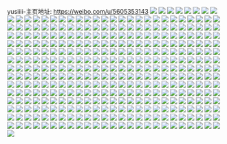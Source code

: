yusiiii-主页地址: https://weibo.com/u/5605353143 
![](https://wx4.sinaimg.cn/mw2000/0067lupFly1h8rk3ynjsjj30wi1yc7vs.jpg) 
![](https://wx4.sinaimg.cn/mw2000/0067lupFly1h8bhjseo7pj32kc1pkkjl.jpg) 
![](https://wx4.sinaimg.cn/mw2000/0067lupFly1h8bhqwh8aej335s23uhdu.jpg) 
![](https://wx4.sinaimg.cn/mw2000/0067lupFly1h8bhr8rr4oj32zc1zkx6p.jpg) 
![](https://wx4.sinaimg.cn/mw2000/0067lupFly1h8bhj7r92gj321931wu0x.jpg) 
![](https://wx4.sinaimg.cn/mw2000/0067lupFly1h8bhliio7oj31kw23u4qp.jpg) 
![](https://wx4.sinaimg.cn/mw2000/0067lupFly1h8bhvyatawj335s23uqv6.jpg) 
![](https://wx4.sinaimg.cn/mw2000/0067lupFly1h8bhwypodoj32dc1kwe82.jpg) 
![](https://wx4.sinaimg.cn/mw2000/0067lupFly1h8bhzmo92tj323u35skjm.jpg) 
![](https://wx4.sinaimg.cn/mw2000/0067lupFly1h8bhu114epj335s23ue82.jpg) 
![](https://wx4.sinaimg.cn/mw2000/0067lupFly1h8bi1a2kqtj321t351npe.jpg) 
![](https://wx4.sinaimg.cn/mw2000/0067lupFly1h8bhph6p35j323u35s4qr.jpg) 
![](https://wx4.sinaimg.cn/mw2000/0067lupFly1h827uili9yj30sg0setfs.jpg) 
![](https://wx4.sinaimg.cn/mw2000/0067lupFly1h7uj8sfijaj30zk0zk4js.jpg) 
![](https://wx4.sinaimg.cn/mw2000/0067lupFly1h7uj8tqon2j31hc1fe1kx.jpg) 
![](https://wx4.sinaimg.cn/mw2000/0067lupFly1h7uj8u919wj30u0140gwz.jpg) 
![](https://wx4.sinaimg.cn/mw2000/0067lupFly1h7uj8ujoy0j30u014cqap.jpg) 
![](https://wx4.sinaimg.cn/mw2000/0067lupFly1h7uj8uy1ofj30u01o2qbt.jpg) 
![](https://wx4.sinaimg.cn/mw2000/0067lupFly1h7uj8vs5o9j32c02c01ky.jpg) 
![](https://wx4.sinaimg.cn/mw2000/0067lupFly1h7uj8wks11j30rs1qih3b.jpg) 
![](https://wx4.sinaimg.cn/mw2000/0067lupFly1h7uj8wwolrj30u00u0goo.jpg) 
![](https://wx4.sinaimg.cn/mw2000/0067lupFly1h7uj8x4viyj31920u0aec.jpg) 
![](https://wx4.sinaimg.cn/mw2000/0067lupFly1h7szuma42nj31kw2dcnpd.jpg) 
![](https://wx4.sinaimg.cn/mw2000/0067lupFly1h6uk1w2d7ej31o0280u0x.jpg) 
![](https://wx4.sinaimg.cn/mw2000/0067lupFly1h6uk1xduk6j31iw216b29.jpg) 
![](https://wx4.sinaimg.cn/mw2000/0067lupFly1h6uk1ysf3pj31o0280hdt.jpg) 
![](https://wx4.sinaimg.cn/mw2000/0067lupFly1h6uk1zmexcj31i5207wgz.jpg) 
![](https://wx4.sinaimg.cn/mw2000/0067lupFly1h6uk1umccpj31hc280x6p.jpg) 
![](https://wx4.sinaimg.cn/mw2000/0067lupFly1h6uk20l7eyj31hc2801ky.jpg) 
![](https://wx4.sinaimg.cn/mw2000/0067lupFly1h6tbxhoucnj31kx2ddhdu.jpg) 
![](https://wx4.sinaimg.cn/mw2000/0067lupFly1h6i3ua4zowj30u014t44z.jpg) 
![](https://wx4.sinaimg.cn/mw2000/0067lupFly1h6i3uaoup1j30u014012u.jpg) 
![](https://wx4.sinaimg.cn/mw2000/0067lupFly1h55i2hdherj31400u010o.jpg) 
![](https://wx4.sinaimg.cn/mw2000/0067lupFly1h55i2i4xfhj30u0140gtz.jpg) 
![](https://wx4.sinaimg.cn/mw2000/0067lupFly1h4sr7db8l8j31o0280qv5.jpg) 
![](https://wx4.sinaimg.cn/mw2000/0067lupFly1h4sqrzapdbj31o0280qv5.jpg) 
![](https://wx4.sinaimg.cn/mw2000/0067lupFly1h4sr9mn78wj32801o0npd.jpg) 
![](https://wx4.sinaimg.cn/mw2000/0067lupFly1h4srm5em0wj31o0280npd.jpg) 
![](https://wx4.sinaimg.cn/mw2000/0067lupFly1h4sr6pc6llj31o0280kjl.jpg) 
![](https://wx4.sinaimg.cn/mw2000/0067lupFly1h4srm6q6vrj31kn22we81.jpg) 
![](https://wx4.sinaimg.cn/mw2000/0067lupFly1h4p7rxiv0hj30u0140qar.jpg) 
![](https://wx4.sinaimg.cn/mw2000/0067lupFly1h4p7rzw3r0j30u0140tgw.jpg) 
![](https://wx4.sinaimg.cn/mw2000/0067lupFly1h4p7s29ly0j30u0140460.jpg) 
![](https://wx4.sinaimg.cn/mw2000/0067lupFly1h4p7s3lx0ej30u014079k.jpg) 
![](https://wx4.sinaimg.cn/mw2000/0067lupFly1h4p7s52nkbj30u0140jwr.jpg) 
![](https://wx4.sinaimg.cn/mw2000/0067lupFly1h496a1kbgzj31e711nqr0.jpg) 
![](https://wx4.sinaimg.cn/mw2000/0067lupFly1h3u3hbxuplj30u01917c0.jpg) 
![](https://wx4.sinaimg.cn/mw2000/0067lupFly1h3u3hcb4obj30u01410x8.jpg) 
![](https://wx4.sinaimg.cn/mw2000/0067lupFly1h3u3haubzzj31900u0q8r.jpg) 
![](https://wx4.sinaimg.cn/mw2000/0067lupFly1h3u3haa99yj30sg11xgsr.jpg) 
![](https://wx4.sinaimg.cn/mw2000/0067lupFly1h3u3hewg3xj30u0191dla.jpg) 
![](https://wx4.sinaimg.cn/mw2000/0067lupFly1h3r8z9l0qbj30u0140jw1.jpg) 
![](https://wx4.sinaimg.cn/mw2000/0067lupFly1h3r8z9yxenj31910u0dm5.jpg) 
![](https://wx4.sinaimg.cn/mw2000/0067lupFly1h3r8zaso1ij31400u0ahd.jpg) 
![](https://wx4.sinaimg.cn/mw2000/0067lupFly1h3r8zbfmu8j31400u0gw7.jpg) 
![](https://wx4.sinaimg.cn/mw2000/0067lupFly1h3r8zbtxcdj31400u0n34.jpg) 
![](https://wx4.sinaimg.cn/mw2000/0067lupFly1h3r9147j54j30u01917b5.jpg) 
![](https://wx4.sinaimg.cn/mw2000/0067lupFly1h3kxt4iw2bj30wi1ych2e.jpg) 
![](https://wx4.sinaimg.cn/mw2000/0067lupFly1h2yqr466j6j30wi0i8dkz.jpg) 
![](https://wx4.sinaimg.cn/mw2000/0067lupFly1h2yqrvxhv9j30sg1byqnr.jpg) 
![](https://wx4.sinaimg.cn/mw2000/0067lupFly1h2ks8vj10qj30go09c3ys.jpg) 
![](https://wx4.sinaimg.cn/mw2000/0067lupFly1h2bjbx2tckj31sc2ds7wk.jpg) 
![](https://wx4.sinaimg.cn/mw2000/0067lupFly1h2bjbtk8hij31rp2cx1kz.jpg) 
![](https://wx4.sinaimg.cn/mw2000/0067lupFly1h2bjbun0cij32zo2bahdu.jpg) 
![](https://wx4.sinaimg.cn/mw2000/0067lupFly1h29iws24szj32c0340kjm.jpg) 
![](https://wx4.sinaimg.cn/mw2000/0067lupFly1h29iwrbplcj32142ph7wj.jpg) 
![](https://wx4.sinaimg.cn/mw2000/0067lupFly1h29iwjp87qj32c03401l1.jpg) 
![](https://wx4.sinaimg.cn/mw2000/0067lupFly1h29iwo7022j325w2vvhdv.jpg) 
![](https://wx4.sinaimg.cn/mw2000/0067lupFly1h29iwmmtmaj31sc2ds7wk.jpg) 
![](https://wx4.sinaimg.cn/mw2000/0067lupFly1h29iwp7zfkj31sc2ds7wj.jpg) 
![](https://wx4.sinaimg.cn/mw2000/0067lupFly1h29iwtu050j32c03404qs.jpg) 
![](https://wx4.sinaimg.cn/mw2000/0067lupFly1h29iwupezgj32c0340hdt.jpg) 
![](https://wx4.sinaimg.cn/mw2000/0067lupFly1h1tasht631j32801o0u0y.jpg) 
![](https://wx4.sinaimg.cn/mw2000/0067lupFly1h1tas9jc82j32801o01kz.jpg) 
![](https://wx4.sinaimg.cn/mw2000/0067lupFly1h1m2b1ujloj31sc1c97wh.jpg) 
![](https://wx4.sinaimg.cn/mw2000/0067lupFly1h1m2b2dg07j31sb1c87wh.jpg) 
![](https://wx4.sinaimg.cn/mw2000/0067lupFly1h1m2b3dxp0j32ei1yyu0x.jpg) 
![](https://wx4.sinaimg.cn/mw2000/0067lupFly1h1m2b4nhpvj32pf213hdu.jpg) 
![](https://wx4.sinaimg.cn/mw2000/0067lupFly1h1m2b5lt3kj32l61xvx6p.jpg) 
![](https://wx4.sinaimg.cn/mw2000/0067lupFly1h1m2b6qvs8j32v125ahdu.jpg) 
![](https://wx4.sinaimg.cn/mw2000/0067lupFly1h1m2b7alt5j31da1efawz.jpg) 
![](https://wx4.sinaimg.cn/mw2000/0067lupFgy1gzsyb9uqr1j32ta1vihdt.jpg) 
![](https://wx4.sinaimg.cn/mw2000/0067lupFgy1gzsyb8vs8vj31o02804qp.jpg) 
![](https://wx4.sinaimg.cn/mw2000/0067lupFgy1gzsybbgaz5j31o0280u0x.jpg) 
![](https://wx4.sinaimg.cn/mw2000/0067lupFgy1gzsybcsi1aj31o0280u0x.jpg) 
![](https://wx4.sinaimg.cn/mw2000/0067lupFgy1gzsybe9wi4j31o0280x6p.jpg) 
![](https://wx4.sinaimg.cn/mw2000/0067lupFgy1gzp1mrj2d9j30ku11242x.jpg) 
![](https://wx4.sinaimg.cn/mw2000/0067lupFgy1gyizlvfn9wj31o02807wi.jpg) 
![](https://wx4.sinaimg.cn/mw2000/0067lupFgy1gyizlt1709j31e01upu0x.jpg) 
![](https://wx4.sinaimg.cn/mw2000/0067lupFgy1gyizlzv1ifj31o02807wi.jpg) 
![](https://wx4.sinaimg.cn/mw2000/0067lupFgy1gyizlxxlx3j31ge1xv7wh.jpg) 
![](https://wx4.sinaimg.cn/mw2000/0067lupFgy1gyizlr64fpj31f81wbqv5.jpg) 
![](https://wx4.sinaimg.cn/mw2000/0067lupFgy1gyizm4gea4j31d61tkb29.jpg) 
![](https://wx4.sinaimg.cn/mw2000/0067lupFgy1gyizlpfxivj31o0280hdt.jpg) 
![](https://wx4.sinaimg.cn/mw2000/0067lupFgy1gxv00snf8rj31hc2804qq.jpg) 
![](https://wx4.sinaimg.cn/mw2000/0067lupFgy1gxv00l9qr6j31hc280e82.jpg) 
![](https://wx4.sinaimg.cn/mw2000/0067lupFgy1gxv00q9910j31hc25g7wi.jpg) 
![](https://wx4.sinaimg.cn/mw2000/0067lupFgy1gxv00u35fmj31ec23i1ky.jpg) 
![](https://wx4.sinaimg.cn/mw2000/0067lupFgy1gxv00hj3poj32522521ky.jpg) 
![](https://wx4.sinaimg.cn/mw2000/0067lupFly1gwr74pl4zkj32c0340x6p.jpg) 
![](https://wx4.sinaimg.cn/mw2000/0067lupFly1gwclpuzaeyj31o0280kjl.jpg) 
![](https://wx4.sinaimg.cn/mw2000/0067lupFly1gwclpvy9psj31jx1zgx6p.jpg) 
![](https://wx4.sinaimg.cn/mw2000/0067lupFly1gwclpwme6gj31sz2enau7.jpg) 
![](https://wx4.sinaimg.cn/mw2000/0067lupFly1gwclpxe3vqj31wv2jttvr.jpg) 
![](https://wx4.sinaimg.cn/mw2000/0067lupFly1gwclpyclirj32ad2q84qp.jpg) 
![](https://wx4.sinaimg.cn/mw2000/0067lupFly1gwclpyyjr8j30wi17cn6r.jpg) 
![](https://wx4.sinaimg.cn/mw2000/0067lupFly1gwclpz6bu7j30wi17cwo7.jpg) 
![](https://wx4.sinaimg.cn/mw2000/0067lupFly1gwclpzzhz2j33402c0kjl.jpg) 
![](https://wx4.sinaimg.cn/mw2000/0067lupFly1gwclq1qthwj32c03401l0.jpg) 
![](https://wx4.sinaimg.cn/mw2000/0067lupFly1gw7ukjsorfj31sg2dskjl.jpg) 
![](https://wx4.sinaimg.cn/mw2000/0067lupFly1gw7ukiqabzj31sg2dshdt.jpg) 
![](https://wx4.sinaimg.cn/mw2000/0067lupFly1gw7uklgz0cj32c0340b2b.jpg) 
![](https://wx4.sinaimg.cn/mw2000/0067lupFly1gw7ukmnf51j32c0340kjm.jpg) 
![](https://wx4.sinaimg.cn/mw2000/0067lupFly1gw7uknr0daj32c0340b2a.jpg) 
![](https://wx4.sinaimg.cn/mw2000/0067lupFly1gw7ukpamiuj32c03404qr.jpg) 
![](https://wx4.sinaimg.cn/mw2000/0067lupFly1gw7ukqrvvoj33402c0e82.jpg) 
![](https://wx4.sinaimg.cn/mw2000/0067lupFly1gw7uks3ae1j32c0340npd.jpg) 
![](https://wx4.sinaimg.cn/mw2000/0067lupFly1gw7ukt4glaj32c0340e81.jpg) 
![](https://wx4.sinaimg.cn/mw2000/0067lupFly1gw6tc70tm4j31v12hd7wh.jpg) 
![](https://wx4.sinaimg.cn/mw2000/0067lupFly1gw6tcm3v3kj32c0340b29.jpg) 
![](https://wx4.sinaimg.cn/mw2000/0067lupFly1gw6tck5c0qj32c0340b29.jpg) 
![](https://wx4.sinaimg.cn/mw2000/0067lupFly1gw6tccma2gj32c0340b29.jpg) 
![](https://wx4.sinaimg.cn/mw2000/0067lupFly1gw6tcbripfj32c0340qv5.jpg) 
![](https://wx4.sinaimg.cn/mw2000/0067lupFly1gw6tcgarooj32c0340e81.jpg) 
![](https://wx4.sinaimg.cn/mw2000/0067lupFly1gw6tc9u89jj32c03401ky.jpg) 
![](https://wx4.sinaimg.cn/mw2000/0067lupFly1gw7jhxbyojj30u0140n2e.jpg) 
![](https://wx4.sinaimg.cn/mw2000/0067lupFly1gw6tcehvh6j32c0340b29.jpg) 
![](https://wx4.sinaimg.cn/mw2000/0067lupFly1gw6tcitq31j32c0340b29.jpg) 
![](https://wx4.sinaimg.cn/mw2000/0067lupFly1gw6tcns1njj32c03404qq.jpg) 
![](https://wx4.sinaimg.cn/mw2000/0067lupFly1gw6tcpupgtj32c0340npd.jpg) 
![](https://wx4.sinaimg.cn/mw2000/0067lupFly1gw6tc5vy8ej33402c0e81.jpg) 
![](https://wx4.sinaimg.cn/mw2000/0067lupFly1gw6tcreeogj33402c0kjm.jpg) 
![](https://wx4.sinaimg.cn/mw2000/0067lupFly1gw6tcsnk2rj32ds1sgb29.jpg) 
![](https://wx4.sinaimg.cn/mw2000/0067lupFly1gvsjq07bvmj31t82eze81.jpg) 
![](https://wx4.sinaimg.cn/mw2000/0067lupFly1gvsjpzd89fj32c0340b2b.jpg) 
![](https://wx4.sinaimg.cn/mw2000/0067lupFly1gvsjpw3gnbj33402c0qv6.jpg) 
![](https://wx4.sinaimg.cn/mw2000/0067lupFly1gvsjpxulocj33402c0x6p.jpg) 
![](https://wx4.sinaimg.cn/mw2000/0067lupFly1gvm6e6zrk9j60u014010502.jpg) 
![](https://wx4.sinaimg.cn/mw2000/0067lupFly1gvm6e88dwuj60u01407bf02.jpg) 
![](https://wx4.sinaimg.cn/mw2000/0067lupFly1gvm6e98ookj60u0140wl002.jpg) 
![](https://wx4.sinaimg.cn/mw2000/0067lupFly1gvm6ediaogj30u0140n5e.jpg) 
![](https://wx4.sinaimg.cn/mw2000/0067lupFly1gvm6ebw2i8j60za0nhgry02.jpg) 
![](https://wx4.sinaimg.cn/mw2000/0067lupFly1gvm6e9vr36j60u011un5c02.jpg) 
![](https://wx4.sinaimg.cn/mw2000/0067lupFly1gvm6eehrqij31400u048a.jpg) 
![](https://wx4.sinaimg.cn/mw2000/0067lupFly1gvm6eb3klzj60u0140qe002.jpg) 
![](https://wx4.sinaimg.cn/mw2000/0067lupFly1gvm6ecmkkrj30u0140q91.jpg) 
![](https://wx4.sinaimg.cn/mw2000/0067lupFly1gv26g9knp5j61o0280u0x02.jpg) 
![](https://wx4.sinaimg.cn/mw2000/0067lupFly1gv26g8cylgj61o0280x6p02.jpg) 
![](https://wx4.sinaimg.cn/mw2000/0067lupFly1gv26gax6krj63402c0x6q02.jpg) 
![](https://wx4.sinaimg.cn/mw2000/0067lupFly1gv26gck9rkj63402c04lo02.jpg) 
![](https://wx4.sinaimg.cn/mw2000/0067lupFly1gv26ge0v9xj63402c0u0x02.jpg) 
![](https://wx4.sinaimg.cn/mw2000/0067lupFly1gv26hca0hrj62c0340e8202.jpg) 
![](https://wx4.sinaimg.cn/mw2000/0067lupFly1gv04itg8qkj61sg2dsu0x02.jpg) 
![](https://wx4.sinaimg.cn/mw2000/0067lupFly1gv04ixz2y6j31sg2dsqv5.jpg) 
![](https://wx4.sinaimg.cn/mw2000/0067lupFly1gv05f4gxpvj60ku0rs10c02.jpg) 
![](https://wx4.sinaimg.cn/mw2000/0067lupFly1gv06818l27j624d2w5npd02.jpg) 
![](https://wx4.sinaimg.cn/mw2000/0067lupFly1gv0682cm73j622u2rs1jf02.jpg) 
![](https://wx4.sinaimg.cn/mw2000/0067lupFly1gv04j8seh7j62c0340kgc02.jpg) 
![](https://wx4.sinaimg.cn/mw2000/0067lupFly1gv04jb7mo2j32c02hnqv5.jpg) 
![](https://wx4.sinaimg.cn/mw2000/0067lupFly1gv04jfupkcj62c0340hdv02.jpg) 
![](https://wx4.sinaimg.cn/mw2000/0067lupFly1gv04jh6a40j32c028x1ky.jpg) 
![](https://wx4.sinaimg.cn/mw2000/0067lupFly1gv04jj9z5nj62c03401ky02.jpg) 
![](https://wx4.sinaimg.cn/mw2000/0067lupFly1gv04jmh97ej62c02p17wi02.jpg) 
![](https://wx4.sinaimg.cn/mw2000/0067lupFly1gv04jrpmj2j62c03401kz02.jpg) 
![](https://wx4.sinaimg.cn/mw2000/0067lupFly1gv05f1l2s3j62c03407wj02.jpg) 
![](https://wx4.sinaimg.cn/mw2000/0067lupFly1guxsdioq1kj30ku06g751.jpg) 
![](https://wx4.sinaimg.cn/mw2000/0067lupFly1guxshg0d2ij62c03401kx02.jpg) 
![](https://wx4.sinaimg.cn/mw2000/0067lupFly1guxsj8gzw1j62c0340e7r02.jpg) 
![](https://wx4.sinaimg.cn/mw2000/0067lupFly1guxsh9a6z3j63402c0u0y02.jpg) 
![](https://wx4.sinaimg.cn/mw2000/0067lupFly1guxsing917j60ku11249102.jpg) 
![](https://wx4.sinaimg.cn/mw2000/0067lupFly1guxsk3ubeoj32c03404qq.jpg) 
![](https://wx4.sinaimg.cn/mw2000/0067lupFly1guxslonc9sj62c0340x6p02.jpg) 
![](https://wx4.sinaimg.cn/mw2000/0067lupFly1guxslq9d9wj60u00l2n5l02.jpg) 
![](https://wx4.sinaimg.cn/mw2000/0067lupFly1guxsltox5ij30sg0lc45o.jpg) 
![](https://wx4.sinaimg.cn/mw2000/0067lupFly1guonfmlqw7j61sg2dshdt02.jpg) 
![](https://wx4.sinaimg.cn/mw2000/0067lupFly1guonfnzwp0j61qw20lqv502.jpg) 
![](https://wx4.sinaimg.cn/mw2000/0067lupFly1guonfsqpy0j61sg2dskjl02.jpg) 
![](https://wx4.sinaimg.cn/mw2000/0067lupFly1guonfux0klj61ps249kjl02.jpg) 
![](https://wx4.sinaimg.cn/mw2000/0067lupFly1guonfvzfigj62c0340kjl02.jpg) 
![](https://wx4.sinaimg.cn/mw2000/0067lupFly1guonglr6w3j61pe2dsnpd02.jpg) 
![](https://wx4.sinaimg.cn/mw2000/0067lupFly1guonfj6q32j62ds1sgqv502.jpg) 
![](https://wx4.sinaimg.cn/mw2000/0067lupFly1guonfl5dg0j61yg2mie8102.jpg) 
![](https://wx4.sinaimg.cn/mw2000/0067lupFly1guonfi9b38j61sg2dsqv502.jpg) 
![](https://wx4.sinaimg.cn/mw2000/0067lupFly1guonhu5b7uj60ku0kktar02.jpg) 
![](https://wx4.sinaimg.cn/mw2000/0067lupFly1guonhxevwxj63402c0x6q02.jpg) 
![](https://wx4.sinaimg.cn/mw2000/0067lupFly1guonhzlkwij62c02c0b2a02.jpg) 
![](https://wx4.sinaimg.cn/mw2000/0067lupFly1guamkgjiutj61sg2dskec02.jpg) 
![](https://wx4.sinaimg.cn/mw2000/0067lupFly1guamkh6x5xj61sg1vuarx02.jpg) 
![](https://wx4.sinaimg.cn/mw2000/0067lupFly1guamkhvm69j61sg1wchdt02.jpg) 
![](https://wx4.sinaimg.cn/mw2000/0067lupFly1gu980zpgfjj63402c0x6r02.jpg) 
![](https://wx4.sinaimg.cn/mw2000/0067lupFly1gu9814qdy1j63402c0b2902.jpg) 
![](https://wx4.sinaimg.cn/mw2000/0067lupFly1gu981281o9j62242quhdt02.jpg) 
![](https://wx4.sinaimg.cn/mw2000/0067lupFly1gu980u38dej63402c0npd02.jpg) 
![](https://wx4.sinaimg.cn/mw2000/0067lupFly1gu98111fxcj63402c0u0x02.jpg) 
![](https://wx4.sinaimg.cn/mw2000/0067lupFly1gu9813m9qbj62c0340qv502.jpg) 
![](https://wx4.sinaimg.cn/mw2000/0067lupFly1gu9818nhczj61jb21qb2a02.jpg) 
![](https://wx4.sinaimg.cn/mw2000/0067lupFly1gu9819xtgzj617i1m0npd02.jpg) 
![](https://wx4.sinaimg.cn/mw2000/0067lupFly1gu981te5f2j61pi29j7wh02.jpg) 
![](https://wx4.sinaimg.cn/mw2000/0067lupFgy1gtuldrvedkj626r2bonpd02.jpg) 
![](https://wx4.sinaimg.cn/mw2000/0067lupFgy1gtuldy9woyj61hu1jqnk802.jpg) 
![](https://wx4.sinaimg.cn/mw2000/0067lupFgy1gtuldxea98j61y5284e8102.jpg) 
![](https://wx4.sinaimg.cn/mw2000/0067lupFgy1gtuldzg478j62702xdhdt02.jpg) 
![](https://wx4.sinaimg.cn/mw2000/0067lupFgy1gtuldqj1xfj62rv22ikjm02.jpg) 
![](https://wx4.sinaimg.cn/mw2000/0067lupFgy1gtule0svpxj625h2vbhdt02.jpg) 
![](https://wx4.sinaimg.cn/mw2000/0067lupFgy1gtuldvrs5cj63402c0kjn02.jpg) 
![](https://wx4.sinaimg.cn/mw2000/0067lupFgy1gtule1zaeuj61sc1sc7wh02.jpg) 
![](https://wx4.sinaimg.cn/mw2000/0067lupFgy1gtuldten06j62c02c0kjm02.jpg) 
![](https://wx4.sinaimg.cn/mw2000/0067lupFgy1gttekhdbjzj62c03407wh02.jpg) 
![](https://wx4.sinaimg.cn/mw2000/0067lupFgy1gttekidqttj63402c0e8102.jpg) 
![](https://wx4.sinaimg.cn/mw2000/0067lupFgy1gttekm3rjsj624q24qx6p02.jpg) 
![](https://wx4.sinaimg.cn/mw2000/0067lupFgy1gttekoguodj626e2fktwr02.jpg) 
![](https://wx4.sinaimg.cn/mw2000/0067lupFgy1gttekpw769j627k2bve8102.jpg) 
![](https://wx4.sinaimg.cn/mw2000/0067lupFgy1gttekqzgtgj62c03404qp02.jpg) 
![](https://wx4.sinaimg.cn/mw2000/0067lupFgy1gtteks6by1j61sj2coqka02.jpg) 
![](https://wx4.sinaimg.cn/mw2000/0067lupFgy1gttekx4vhmj61v72iub2902.jpg) 
![](https://wx4.sinaimg.cn/mw2000/0067lupFgy1gttekt80jmj62c03401kx02.jpg) 
![](https://wx4.sinaimg.cn/mw2000/0067lupFgy1gttekjiznbj62c02py1kx02.jpg) 
![](https://wx4.sinaimg.cn/mw2000/0067lupFgy1gttekks7lbj61s429n4qp02.jpg) 
![](https://wx4.sinaimg.cn/mw2000/0067lupFgy1gtteknarqdj61xk2cl7oz02.jpg) 
![](https://wx4.sinaimg.cn/mw2000/0067lupFgy1gttekuh0t6j61sc2ds1e002.jpg) 
![](https://wx4.sinaimg.cn/mw2000/0067lupFgy1gttekvtgoaj61sc2dsqoh02.jpg) 
![](https://wx4.sinaimg.cn/mw2000/0067lupFgy1gtgchaamtpj31sg2dsqv5.jpg) 
![](https://wx4.sinaimg.cn/mw2000/0067lupFgy1gtgchb3d8bj31sg2dsnpd.jpg) 
![](https://wx4.sinaimg.cn/mw2000/0067lupFgy1gtgchbrwt8j31sg2dsnpd.jpg) 
![](https://wx4.sinaimg.cn/mw2000/0067lupFgy1gtgchc825nj30pj0j578g.jpg) 
![](https://wx4.sinaimg.cn/mw2000/0067lupFgy1gtgch91ptfj32c02c0npd.jpg) 
![](https://wx4.sinaimg.cn/mw2000/0067lupFgy1gtgchdudhuj33332bbu0y.jpg) 
![](https://wx4.sinaimg.cn/mw2000/0067lupFgy1gszd1zgll3j60lc0sgdli02.jpg) 
![](https://wx4.sinaimg.cn/mw2000/0067lupFgy1gszd27u7xsj32c02tgu0y.jpg) 
![](https://wx4.sinaimg.cn/mw2000/0067lupFgy1gszd206jtcj318s1twhdt.jpg) 
![](https://wx4.sinaimg.cn/mw2000/0067lupFgy1gszd21zbfvj31hc280x6p.jpg) 
![](https://wx4.sinaimg.cn/mw2000/0067lupFgy1gszd1ubtq1j32c02ju1ky.jpg) 
![](https://wx4.sinaimg.cn/mw2000/0067lupFgy1gszd23eeqqj329v2mynpd.jpg) 
![](https://wx4.sinaimg.cn/mw2000/0067lupFgy1gszd260crpj31hc2801ky.jpg) 
![](https://wx4.sinaimg.cn/mw2000/0067lupFgy1gszd1yb5fpj32c0340u0z.jpg) 
![](https://wx4.sinaimg.cn/mw2000/0067lupFgy1gszd29e8b2j32801o0kjl.jpg) 
![](https://wx4.sinaimg.cn/mw2000/0067lupFgy1gszd1wgj7aj30sg3y8e82.jpg) 
![](https://wx4.sinaimg.cn/mw2000/0067lupFgy1gszd2b4pf8j30sg3507wi.jpg) 
![](https://wx4.sinaimg.cn/mw2000/0067lupFgy1gssfmg075rj30lc0sgn4x.jpg) 
![](https://wx4.sinaimg.cn/mw2000/0067lupFgy1gssfm5zwyoj62c0340b2902.jpg) 
![](https://wx4.sinaimg.cn/mw2000/0067lupFgy1gssfm8sfjmj32c02d2b2a.jpg) 
![](https://wx4.sinaimg.cn/mw2000/0067lupFgy1gssfmb8wkfj32c02c0b29.jpg) 
![](https://wx4.sinaimg.cn/mw2000/0067lupFgy1gssfmcnhl1j33402c0npd.jpg) 
![](https://wx4.sinaimg.cn/mw2000/0067lupFgy1gssfmeeizlj32ds1sgtut.jpg) 
![](https://wx4.sinaimg.cn/mw2000/0067lupFgy1gssfmf1817j30sg0ojn49.jpg) 
![](https://wx4.sinaimg.cn/mw2000/0067lupFgy1gssfmfljhjj30of0kutcb.jpg) 
![](https://wx4.sinaimg.cn/mw2000/0067lupFgy1gssfm4lgrvj30sg1sd1kx.jpg) 
![](https://wx4.sinaimg.cn/mw2000/0067lupFgy1gssfm6yvgij326v2nekjl.jpg) 
![](https://wx4.sinaimg.cn/mw2000/0067lupFgy1gskdwcejoqj31o0280e82.jpg) 
![](https://wx4.sinaimg.cn/mw2000/0067lupFgy1gskdwaqkbsj624q2ub4qr02.jpg) 
![](https://wx4.sinaimg.cn/mw2000/0067lupFgy1gskdwej4qrj326l2venpf.jpg) 
![](https://wx4.sinaimg.cn/mw2000/0067lupFgy1gskdwgmm08j62c03407wj02.jpg) 
![](https://wx4.sinaimg.cn/mw2000/0067lupFgy1gskdwiexlfj32a831m7wj.jpg) 
![](https://wx4.sinaimg.cn/mw2000/0067lupFgy1gskdwk73ncj321m2rzb2a.jpg) 
![](https://wx4.sinaimg.cn/mw2000/0067lupFly1groh84d0n2j323u35s4r0.jpg) 
![](https://wx4.sinaimg.cn/mw2000/0067lupFly1groh7ynbljj337k4tcb2e.jpg) 
![](https://wx4.sinaimg.cn/mw2000/0067lupFly1grohmg5b24j323u35snpn.jpg) 
![](https://wx4.sinaimg.cn/mw2000/0067lupFly1groh88ovufj323t35se8f.jpg) 
![](https://wx4.sinaimg.cn/mw2000/0067lupFly1groh8d3j64j323u35su1a.jpg) 
![](https://wx4.sinaimg.cn/mw2000/0067lupFly1groh8g85eqj323u35sx72.jpg) 
![](https://wx4.sinaimg.cn/mw2000/0067lupFly1groh8jkdesj323m2hfkjm.jpg) 
![](https://wx4.sinaimg.cn/mw2000/0067lupFly1groh8ik8e7j321z2qnu15.jpg) 
![](https://wx4.sinaimg.cn/mw2000/0067lupFly1groh81kfv9j323u35skjx.jpg) 
![](https://wx4.sinaimg.cn/mw2000/0067lupFly1grlpb8txqtj31400u0tgq.jpg) 
![](https://wx4.sinaimg.cn/mw2000/0067lupFly1grlpbaaqdnj31400u046v.jpg) 
![](https://wx4.sinaimg.cn/mw2000/0067lupFly1grlpbb1h4cj31400u0ahs.jpg) 
![](https://wx4.sinaimg.cn/mw2000/0067lupFly1grhqhkgxilj30zk0k0jzf.jpg) 
![](https://wx4.sinaimg.cn/mw2000/0067lupFly1grhqhsdgl6j30u011ngwf.jpg) 
![](https://wx4.sinaimg.cn/mw2000/0067lupFly1grhqhxzvqtj30sg0lcn47.jpg) 
![](https://wx4.sinaimg.cn/mw2000/0067lupFly1grhqhl3c3nj30lc0sgn1o.jpg) 
![](https://wx4.sinaimg.cn/mw2000/0067lupFly1grhqhwhxxzj31400u0tec.jpg) 
![](https://wx4.sinaimg.cn/mw2000/0067lupFly1grhqhm52fpj30u00wcjxb.jpg) 
![](https://wx4.sinaimg.cn/mw2000/0067lupFly1grhqhnirhhj30u00u0wml.jpg) 
![](https://wx4.sinaimg.cn/mw2000/0067lupFly1grhqhq5lh4j30u010xdr3.jpg) 
![](https://wx4.sinaimg.cn/mw2000/0067lupFly1grhqhvd2hcj30u00u07cx.jpg) 
![](https://wx4.sinaimg.cn/mw2000/0067lupFly1grhqhvmkcvj30sg0lc0xb.jpg) 
![](https://wx4.sinaimg.cn/mw2000/0067lupFly1grhqhvw2s6j31400u0dm1.jpg) 
![](https://wx4.sinaimg.cn/mw2000/0067lupFly1grhqhw6ofij313y0u0jxv.jpg) 
![](https://wx4.sinaimg.cn/mw2000/0067lupFly1gq6bb45dq6j32t523v4jo.jpg) 
![](https://wx4.sinaimg.cn/mw2000/0067lupFly1gq6bb5jjgzj33402c0kjl.jpg) 
![](https://wx4.sinaimg.cn/mw2000/0067lupFly1gq6bb6wgy9j325h24bh8a.jpg) 
![](https://wx4.sinaimg.cn/mw2000/0067lupFly1gq6bbclyqnj32c02hd13k.jpg) 
![](https://wx4.sinaimg.cn/mw2000/0067lupFly1gq6bbbwaitj31zq23iqbd.jpg) 
![](https://wx4.sinaimg.cn/mw2000/0067lupFly1gq6bbdsl8sj326h2jx7wh.jpg) 
![](https://wx4.sinaimg.cn/mw2000/0067lupFly1gq6bb98gh2j31jn227q7w.jpg) 
![](https://wx4.sinaimg.cn/mw2000/0067lupFly1gq6bb9xybsj31tj1ywk9i.jpg) 
![](https://wx4.sinaimg.cn/mw2000/0067lupFly1gq6bb7ysahj329e30j7qs.jpg) 
![](https://wx4.sinaimg.cn/mw2000/0067lupFly1gq6bbjvictj30vb0vcqv5.jpg) 
![](https://wx4.sinaimg.cn/mw2000/0067lupFly1gq6bbkchilj30vc15sttz.jpg) 
![](https://wx4.sinaimg.cn/mw2000/0067lupFly1gq6bbaoji9j31xk2b5k0u.jpg) 
![](https://wx4.sinaimg.cn/mw2000/0067lupFly1gq6bbfhzhqj321r25e10s.jpg) 
![](https://wx4.sinaimg.cn/mw2000/0067lupFly1gq6bbh73dtj32c02ssqg1.jpg) 
![](https://wx4.sinaimg.cn/mw2000/0067lupFly1gq6bbinksqj32c02mf0zg.jpg) 
![](https://wx4.sinaimg.cn/mw2000/0067lupFly1gq6bbo0vdij32c03404qq.jpg) 
![](https://wx4.sinaimg.cn/mw2000/0067lupFly1gq6bbmsv30j323i2bdqve.jpg) 
![](https://wx4.sinaimg.cn/mw2000/0067lupFly1gq6bcwmf7bj31y82ln1l0.jpg) 
![](https://wx4.sinaimg.cn/mw2000/0067lupFly1gpzvggrd5uj30sg1cyanf.jpg) 
![](https://wx4.sinaimg.cn/mw2000/0067lupFly1gpzvghl1c5j30u0140akk.jpg) 
![](https://wx4.sinaimg.cn/mw2000/0067lupFly1gpzvgitb7oj30sg2lgqi2.jpg) 
![](https://wx4.sinaimg.cn/mw2000/0067lupFly1gpzvgk5j5dj30sg1kwwpi.jpg) 
![](https://wx4.sinaimg.cn/mw2000/0067lupFly1gp82fp2jidj322k33vu15.jpg) 
![](https://wx4.sinaimg.cn/mw2000/0067lupFly1gp82ft2gbaj32c0340hdx.jpg) 
![](https://wx4.sinaimg.cn/mw2000/0067lupFly1gp82fven79j320i2oqnpe.jpg) 
![](https://wx4.sinaimg.cn/mw2000/0067lupFly1gp82fwtqvtj32br2gdu10.jpg) 
![](https://wx4.sinaimg.cn/mw2000/0067lupFly1gp82g09hi0j32c02jnnpi.jpg) 
![](https://wx4.sinaimg.cn/mw2000/0067lupFly1gp82g0y09wj32c02fo7wh.jpg) 
![](https://wx4.sinaimg.cn/mw2000/0067lupFly1gp82g2g4byj33402c0e81.jpg) 
![](https://wx4.sinaimg.cn/mw2000/0067lupFly1gojcbdkx5mj30u014015l.jpg) 
![](https://wx4.sinaimg.cn/mw2000/0067lupFly1gojcbekol4j30u0140qcq.jpg) 
![](https://wx4.sinaimg.cn/mw2000/0067lupFly1gojcbcxxs5j30u0140n6e.jpg) 
![](https://wx4.sinaimg.cn/mw2000/0067lupFly1gojcbe4o70j31400u04ce.jpg) 
![](https://wx4.sinaimg.cn/mw2000/0067lupFly1gojcbf61orj30u01407ht.jpg) 
![](https://wx4.sinaimg.cn/mw2000/0067lupFly1gojcbbhx2vj30u0140gv7.jpg) 
![](https://wx4.sinaimg.cn/mw2000/0067lupFgy1go39hwzqwsj31o02804qr.jpg) 
![](https://wx4.sinaimg.cn/mw2000/0067lupFgy1go39a58rebj31o02804qr.jpg) 
![](https://wx4.sinaimg.cn/mw2000/0067lupFgy1go39a6n1mbj32801o0u0y.jpg) 
![](https://wx4.sinaimg.cn/mw2000/0067lupFgy1go39a7tbipj32801o0b2b.jpg) 
![](https://wx4.sinaimg.cn/mw2000/0067lupFgy1go39aa2q51j32c03401ky.jpg) 
![](https://wx4.sinaimg.cn/mw2000/0067lupFgy1go39a91u1vj31ka232u0y.jpg) 
![](https://wx4.sinaimg.cn/mw2000/0067lupFgy1go39a1ecd1j320o2qd13w.jpg) 
![](https://wx4.sinaimg.cn/mw2000/0067lupFgy1go39ab8bitj31o0280npe.jpg) 
![](https://wx4.sinaimg.cn/mw2000/0067lupFgy1go39cyv1clj30pd0lcgru.jpg) 
![](https://wx4.sinaimg.cn/mw2000/0067lupFly1gnm94xgt7kj30u00z57ic.jpg) 
![](https://wx4.sinaimg.cn/mw2000/0067lupFly1gnm94zqs63j31400u0nao.jpg) 
![](https://wx4.sinaimg.cn/mw2000/0067lupFly1gnm94x16jrj30lc0sgdn0.jpg) 
![](https://wx4.sinaimg.cn/mw2000/0067lupFly1gnm950l4jpj30u00vy7ap.jpg) 
![](https://wx4.sinaimg.cn/mw2000/0067lupFly1gnm9510c1cj30u00x8jwb.jpg) 
![](https://wx4.sinaimg.cn/mw2000/0067lupFly1gnm951ikkqj30u0140jz2.jpg) 
![](https://wx4.sinaimg.cn/mw2000/0067lupFly1gnm951v9lbj30u014un90.jpg) 
![](https://wx4.sinaimg.cn/mw2000/0067lupFly1gnm952az9sj30u00vitfr.jpg) 
![](https://wx4.sinaimg.cn/mw2000/0067lupFly1gnm952ou0wj30uy0u0n2c.jpg) 
![](https://wx4.sinaimg.cn/mw2000/0067lupFgy1gn5qdk3v9sj31jk223u0x.jpg) 
![](https://wx4.sinaimg.cn/mw2000/0067lupFgy1gn5qdj67xkj31o0280qv5.jpg) 
![](https://wx4.sinaimg.cn/mw2000/0067lupFgy1gn5qdia2xqj31o0280e82.jpg) 
![](https://wx4.sinaimg.cn/mw2000/0067lupFgy1gn5qd9g22kj32092ochdu.jpg) 
![](https://wx4.sinaimg.cn/mw2000/0067lupFgy1gn5qdeo3yyj329c30g1kz.jpg) 
![](https://wx4.sinaimg.cn/mw2000/0067lupFgy1gn5qdgzui9j32502uo1kz.jpg) 
![](https://wx4.sinaimg.cn/mw2000/0067lupFgy1gn5qdamt0wj31o0280npd.jpg) 
![](https://wx4.sinaimg.cn/mw2000/0067lupFgy1gn5qdb73s0j30u0140wuz.jpg) 
![](https://wx4.sinaimg.cn/mw2000/0067lupFgy1gn5qdd940pj31o01ruu0x.jpg) 
![](https://wx4.sinaimg.cn/mw2000/0067lupFgy1gn5qdfnok4j31o01vax6p.jpg) 
![](https://wx4.sinaimg.cn/mw2000/0067lupFgy1gmaf3zq02nj32bc1jd11b.jpg) 
![](https://wx4.sinaimg.cn/mw2000/0067lupFgy1gmaf41e5vmj32c02ib7wj.jpg) 
![](https://wx4.sinaimg.cn/mw2000/0067lupFgy1gmaf421l80j30ku0rstec.jpg) 
![](https://wx4.sinaimg.cn/mw2000/0067lupFgy1gmaf42zsmyj31o0280npe.jpg) 
![](https://wx4.sinaimg.cn/mw2000/0067lupFgy1gmaf458r11j31o01o0x6p.jpg) 
![](https://wx4.sinaimg.cn/mw2000/0067lupFgy1gmaf46cc9hj32801o0x6p.jpg) 
![](https://wx4.sinaimg.cn/mw2000/0067lupFgy1gmaf47ap8mj31o01o0kjm.jpg) 
![](https://wx4.sinaimg.cn/mw2000/0067lupFgy1gmaf48pum1j31o01o0npe.jpg) 
![](https://wx4.sinaimg.cn/mw2000/0067lupFgy1gmaf4b0pgmj32801o04qq.jpg) 
![](https://wx4.sinaimg.cn/mw2000/0067lupFgy1gmaf4cmytij31o02804qr.jpg) 
![](https://wx4.sinaimg.cn/mw2000/0067lupFgy1gmaf4e4tw1j31o0280qv6.jpg) 
![](https://wx4.sinaimg.cn/mw2000/0067lupFgy1gmaf4h53xxj31o0280kjm.jpg) 
![](https://wx4.sinaimg.cn/mw2000/0067lupFgy1gm3k6emgfzj32ds1sg1kx.jpg) 
![](https://wx4.sinaimg.cn/mw2000/0067lupFgy1gm3k6fcjgqj32ds1sg1kx.jpg) 
![](https://wx4.sinaimg.cn/mw2000/0067lupFgy1gm3k6fzxzgj32ds1sg4qp.jpg) 
![](https://wx4.sinaimg.cn/mw2000/0067lupFgy1gm0im7mkwej329a2b71kx.jpg) 
![](https://wx4.sinaimg.cn/mw2000/0067lupFgy1gm0im6jx3vj32c0340npd.jpg) 
![](https://wx4.sinaimg.cn/mw2000/0067lupFgy1gm0im9oytpj325t2dw1ky.jpg) 
